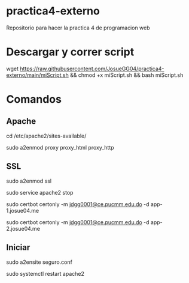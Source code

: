 # practica4-externo
Repositorio para hacer la practica 4 de programacion web

# Descargar y correr script
wget https://raw.githubusercontent.com/JosueGG04/practica4-externo/main/miScript.sh && chmod +x miScript.sh && bash miScript.sh

# Comandos
## Apache
cd /etc/apache2/sites-available/

sudo a2enmod proxy proxy_html proxy_http

## SSL
sudo a2enmod ssl

sudo service apache2 stop

 
sudo certbot certonly -m jdgg0001@ce.pucmm.edu.do -d app-1.josue04.me

sudo certbot certonly -m jdgg0001@ce.pucmm.edu.do -d app-2.josue04.me

## Iniciar
sudo a2ensite seguro.conf

sudo systemctl restart apache2